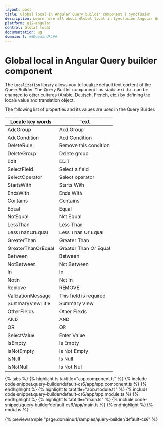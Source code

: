 ```yaml
---
layout: post
title: Global local in Angular Query builder component | Syncfusion
description: Learn here all about Global local in Syncfusion Angular Query builder component of Syncfusion Essential JS 2 and more.
platform: ej2-angular
control: Global local 
documentation: ug
domainurl: ##DomainURL##
---
```


# Global local in Angular Query builder component

The `Localization` library allows you to localize default text content of the Query Builder. The Query Builder component has static text that can be changed to other cultures (Arabic, Deutsch, French, etc.) by defining the locale value and translation object.

The following list of properties and its values are used in the Query Builder.

| Locale key words | Text |
| ------------ | ----------------------- |
| AddGroup  | Add Group |
| AddCondition  | Add Condition |
| DeleteRule | Remove this condition |
| DeleteGroup | Delete group |
| Edit | EDIT |
| SelectField | Select a field |
| SelectOperator | Select operator |
| StartsWith | Starts With|
| EndsWith | Ends With |
| Contains | Contains |
| Equal | Equal |
| NotEqual | Not Equal |
| LessThan | Less Than |
| LessThanOrEqual | Less Than Or Equal |
| GreaterThan | Greater Than |
| GreaterThanOrEqual | Greater Than Or Equal |
| Between | Between |
| NotBetween | Not Between|
| In | In |
| NotIn | Not In |
| Remove | REMOVE |
| ValidationMessage | This field is required |
| SummaryViewTitle | Summary View |
| OtherFields | Other Fields |
| AND | AND |
| OR | OR |
| SelectValue | Enter Value |
| IsEmpty | Is Empty |
| IsNotEmpty | Is Not Empty |
| IsNull | Is Null |
| IsNotNull | Is Not Null |

{% tabs %}
{% highlight ts tabtitle="app.component.ts" %}
{% include code-snippet/query-builder/default-cs6/app/app.component.ts %}
{% endhighlight %}
{% highlight ts tabtitle="app.module.ts" %}
{% include code-snippet/query-builder/default-cs6/app/app.module.ts %}
{% endhighlight %}
{% highlight ts tabtitle="main.ts" %}
{% include code-snippet/query-builder/default-cs6/app/main.ts %}
{% endhighlight %}
{% endtabs %}
  
{% previewsample "page.domainurl/samples/query-builder/default-cs6" %}

